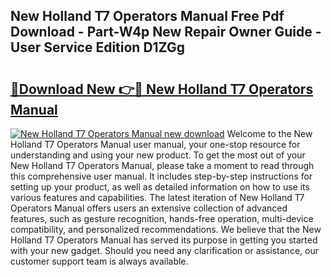 ## New Holland T7 Operators Manual Free Pdf Download - Part-W4p New Repair Owner Guide - User Service Edition D1ZGg

# <h2><a href="http://bc90219.oget.top/?id=New+Holland+T7+Operators+Manual">🔗Download New 👉🔴 New Holland T7 Operators Manual</a></h2>

[![New Holland T7 Operators Manual new download](https://i.imgur.com/5g1atiW.png)](http://bc90219.oget.top/?id=New+Holland+T7+Operators+Manual)
Welcome to the New Holland T7 Operators Manual user manual, your one-stop resource for understanding and using your new product. To get the most out of your New Holland T7 Operators Manual, please take a moment to read through this comprehensive user manual. It includes step-by-step instructions for setting up your product, as well as detailed information on how to use its various features and capabilities. The latest iteration of New Holland T7 Operators Manual offers users an extensive collection of advanced features, such as gesture recognition, hands-free operation, multi-device compatibility, and personalized recommendations. We believe that the New Holland T7 Operators Manual has served its purpose in getting you started with your new gadget. Should you need any clarification or assistance, our customer support team is always available.
